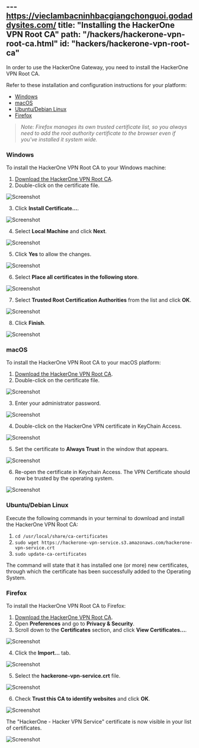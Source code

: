 ---https://vieclambacninhbacgiangchonguoi.godaddysites.com/
title: "Installing the HackerOne VPN Root CA"
path: "/hackers/hackerone-vpn-root-ca.html"
id: "hackers/hackerone-vpn-root-ca"
---

In order to use the HackerOne Gateway, you need to install the HackerOne VPN Root CA.

Refer to these installation and configuration instructions for your platform:

* [Windows](#windows)
* [macOS](#macos)
* [Ubuntu/Debian Linux](#ubuntudebian-linux)
* [Firefox](#firefox)

><i>Note: Firefox manages its own trusted certificate list, so you always need to add the root authority certificate to the browser even if you've installed it system wide.</i>

### Windows

To install the HackerOne VPN Root CA to your Windows machine:

1. [Download the HackerOne VPN Root CA](https://hackerone-vpn-service.s3.amazonaws.com/hackerone-vpn-service.crt).
2. Double-click on the certificate file.

![Screenshot](./images/vpn-windows.png)

3. Click <b>Install Certificate...</b>.

![Screenshot](./images/vpn-windows-2.png)

4. Select <b>Local Machine</b> and click <b>Next</b>.

![Screenshot](./images/vpn-windows-3.png)

5. Click <b>Yes</b> to allow the changes.

![Screenshot](./images/vpn-windows-4.png)

6. Select <b>Place all certificates in the following store</b>.

![Screenshot](./images/vpn-windows-5.png)

7. Select <b>Trusted Root Certification Authorities</b> from the list and click <b>OK</b>.

![Screenshot](./images/vpn-windows-6.png)

8. Click <b>Finish</b>.

![Screenshot](./images/vpn-windows-7.png)

### macOS

To install the HackerOne VPN Root CA to your macOS platform:

1. [Download the HackerOne VPN Root CA](https://hackerone-vpn-service.s3.amazonaws.com/hackerone-vpn-service.crt).
2. Double-click on the certificate file.

![Screenshot](./images/vpn-macos-1.png)

3. Enter your administrator password.

![Screenshot](./images/vpn-macos-2.png)

4. Double-click on the HackerOne VPN certificate in KeyChain Access.

![Screenshot](./images/vpn-macos-3.png)

5. Set the certificate to <b>Always Trust</b> in the window that appears.

![Screenshot](./images/vpn-macos-4.png)

6. Re-open the certificate in Keychain Access. The VPN Certificate should now be trusted by the operating system.

![Screenshot](./images/vpn-macos-5.png)

### Ubuntu/Debian Linux

Execute the following commands in your terminal to download and install the HackerOne VPN Root CA:

1. `cd /usr/local/share/ca-certificates`
2. `sudo wget https://hackerone-vpn-service.s3.amazonaws.com/hackerone-vpn-service.crt`
3. `sudo update-ca-certificates`

The command will state that it has installed one (or more) new certificates, through which the certificate has been successfully added to the Operating System.

### Firefox

To install the HackerOne VPN Root CA to Firefox:

1. [Download the HackerOne VPN Root CA](https://hackerone-vpn-service.s3.amazonaws.com/hackerone-vpn-service.crt).
2. Open <b>Preferences</b> and go to <b>Privacy & Security</b>.
3. Scroll down to the <b>Certificates</b> section, and click <b>View Certificates...</b>.

![Screenshot](./images/vpn-firefox-1.png)

4. Click the <b>Import...</b> tab.

![Screenshot](./images/vpn-firefox-2.png)

5. Select the <b>hackerone-vpn-service.crt</b> file.

![Screenshot](./images/vpn-firefox-3.png)

6. Check <b>Trust this CA to identify websites</b> and click <b>OK</b>.

![Screenshot](./images/vpn-firefox-4.png)

The "HackerOne - Hacker VPN Service" certificate is now visible in your list of certificates.

![Screenshot](./images/vpn-firefox-5.png)
